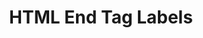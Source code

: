 ---
layout: post.njk
title: "HTML End Tag Labels"
summary: "If you've got a lot of DIVs in your HTML (and who doesn't), it's hard to tell which is which. This VSCode extension will show you the ID and/or Class of each div. Simple, but it can really help you identify when you're missing a closing DIV."
thumb: "https://anteprimorac.gallerycdn.vsassets.io/extensions/anteprimorac/html-end-tag-labels/0.7.0/1624720640642/Microsoft.VisualStudio.Services.Icons.Default"
links:
- website: https://go.raybo.org/5LLI
category: shorts
tags:
- external
---